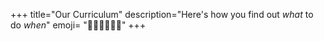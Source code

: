 +++
title="Our Curriculum"
description="Here's how you find out _what_ to do _when_"
emoji= "🧑🏿‍🏫👨🏽‍🎓"
+++

